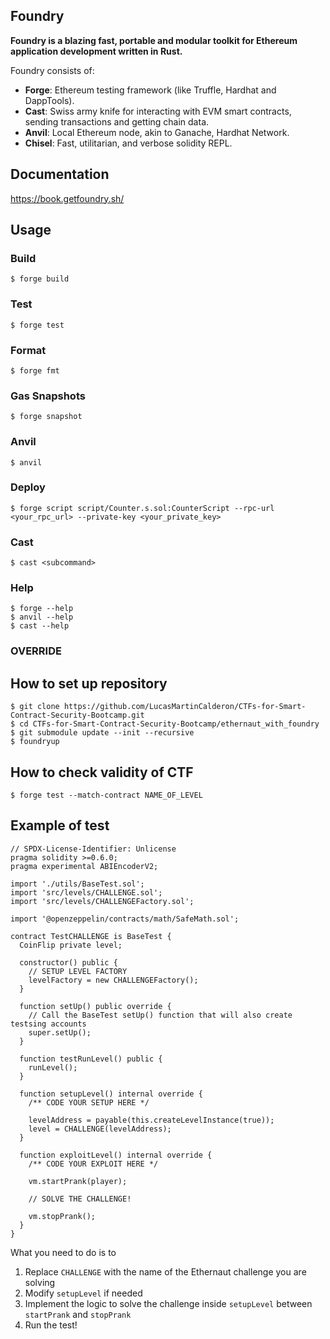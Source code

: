 ## Foundry

**Foundry is a blazing fast, portable and modular toolkit for Ethereum application development written in Rust.**

Foundry consists of:

-   **Forge**: Ethereum testing framework (like Truffle, Hardhat and DappTools).
-   **Cast**: Swiss army knife for interacting with EVM smart contracts, sending transactions and getting chain data.
-   **Anvil**: Local Ethereum node, akin to Ganache, Hardhat Network.
-   **Chisel**: Fast, utilitarian, and verbose solidity REPL.

## Documentation

https://book.getfoundry.sh/

## Usage

### Build

```shell
$ forge build
```

### Test

```shell
$ forge test
```

### Format

```shell
$ forge fmt
```

### Gas Snapshots

```shell
$ forge snapshot
```

### Anvil

```shell
$ anvil
```

### Deploy

```shell
$ forge script script/Counter.s.sol:CounterScript --rpc-url <your_rpc_url> --private-key <your_private_key>
```

### Cast

```shell
$ cast <subcommand>
```

### Help

```shell
$ forge --help
$ anvil --help
$ cast --help
```

### OVERRIDE

## How to set up repository

```shell
$ git clone https://github.com/LucasMartinCalderon/CTFs-for-Smart-Contract-Security-Bootcamp.git
$ cd CTFs-for-Smart-Contract-Security-Bootcamp/ethernaut_with_foundry
$ git submodule update --init --recursive
$ foundryup
```

## How to check validity of CTF
```shell 
$ forge test --match-contract NAME_OF_LEVEL
```

## Example of test
```solidity
// SPDX-License-Identifier: Unlicense
pragma solidity >=0.6.0;
pragma experimental ABIEncoderV2;

import './utils/BaseTest.sol';
import 'src/levels/CHALLENGE.sol';
import 'src/levels/CHALLENGEFactory.sol';

import '@openzeppelin/contracts/math/SafeMath.sol';

contract TestCHALLENGE is BaseTest {
  CoinFlip private level;

  constructor() public {
    // SETUP LEVEL FACTORY
    levelFactory = new CHALLENGEFactory();
  }

  function setUp() public override {
    // Call the BaseTest setUp() function that will also create testsing accounts
    super.setUp();
  }

  function testRunLevel() public {
    runLevel();
  }

  function setupLevel() internal override {
    /** CODE YOUR SETUP HERE */

    levelAddress = payable(this.createLevelInstance(true));
    level = CHALLENGE(levelAddress);
  }

  function exploitLevel() internal override {
    /** CODE YOUR EXPLOIT HERE */

    vm.startPrank(player);

    // SOLVE THE CHALLENGE!

    vm.stopPrank();
  }
}

```

What you need to do is to

1. Replace `CHALLENGE` with the name of the Ethernaut challenge you are solving
2. Modify `setupLevel` if needed
3. Implement the logic to solve the challenge inside `setupLevel` between `startPrank` and `stopPrank`
4. Run the test!

